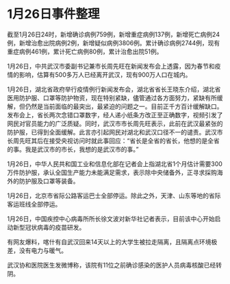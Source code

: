 # 1月26日事件整理

截至1月26日24时，新增确诊病例759例，新增重症病例137例，新增死亡病例24例，新增治愈出院病例2例，新增疑似病例3806例。累计确诊病例2744例，现有重症病例461例，累计死亡病例80例，累计治愈出院51例。

1月26日，中共武汉市委副书记兼市长周先旺在新闻发布会上透露，因为春节和疫情的影响，估算有500多万人已经离开武汉，现有900万人口在城内。

1月26日，湖北省政府举行疫情例行新闻发布会，湖北省省长王晓东介绍，湖北省医用防护服、口罩等防护物资，现在特别紧缺，儘管通过各方面努力，紧缺有所缓解，但仍然是当前面临的最突出，最紧迫的问题之一。目前正千方百计缓解缺口。发布会上，省长两次念错口罩数字，经人递小纸条方改正至正确数字，视频引发了网民对官员能力的广泛质疑。同时，武汉市市长周先旺表示，此前在武汉最紧张的防护服，已得到全面缓解。此言亦引起网民对湖北和武汉口径不一的谴责。武汉市长周先旺其后在接受央视访问时就此事回应：“省长是全省的省长，他想的是全省的事。我是武汉市的市长，我想的是武汉市的事。”

1月26日，中华人民共和国工业和信息化部在记者会上指湖北省1个月估计需要300万件防护服，承认全国生产能力未能满足需求，表示除中央储备外，正寻求採购海外的防护服及口罩等装备。

1月26日，北京市省际公路客运巴士全部停运。除此之外，天津、山东等地的省际客运班线全部停运。

1月26日，中国疾控中心病毒所所长徐文波对新华社记者表示，目前该中心开始启动新型冠状病毒的疫苗研发。

有网友爆料，喀什有自武汉回来14天以上的大学生被拉走隔离，且隔离点环境极差，没有电力与暖气。

武汉协和医院医生发微博称，该院有11位之前确诊感染的医护人员病毒核酸已经转阴。

